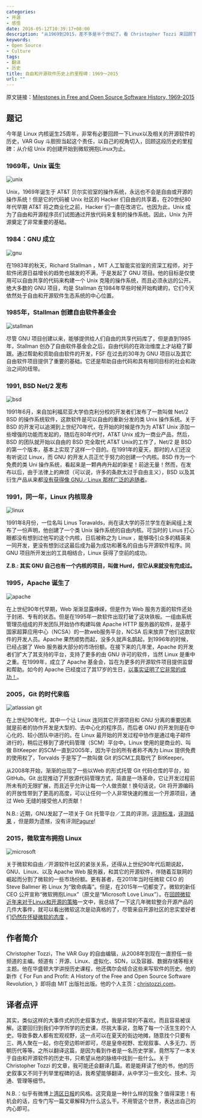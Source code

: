 ```yaml
---
categories:
- 开源
- 感悟
date: 2016-05-12T10:39:17+08:00
description: "从1969到2015，差不多是半个世纪了。看 Christopher Tozzi 来回顾下自由软件和开源软件历史上里程碑式的事件！曾几何时，历史学家开始介入自由软件与开源软件的世界？这究竟是科学史、人类史、还是政治史？似乎难以划分清晰。"
keywords:
- Open Source
- Culture
tags:
- 翻译
- 历史
title: 自由和开源软件历史上的里程碑：1969～2015
url: ""
---
```


原文链接：[Milestones in Free and Open Source Software History, 1969-2015](http://thevarguy.com/open-source-application-software-companies/milestones-free-and-open-source-software-history-1969-201#slide-0-field_images-93671)
## 题记

今年是 Linux 内核诞生25周年，非常有必要回顾一下Linux以及相关的开源软件的历史，VAR Guy 斗胆担当起这个责任，以自己的视角切入，回顾这段历史的里程碑：从介绍 Unix 的创建开始到微软拥抱Linux为止。

### 1969年，Unix 诞生

![unix](http://i2.wp.com/alt1040.hipertextual.com/files/2011/10/ritchie-ken.jpg)

Unix，1969年诞生于 AT&T 贝尔实验室的操作系统，永远也不会是自由或开源的操作系统！但是它的代码被 Unix 社区的 Hacker 们自由的共享着，在20世纪80年代早期 AT&T 将之商业化之前，Hacker 们一直在改进它。也因为此，Unix 成为了自由和开源程序员们试图通过开放代码来复制的操作系统。因此，Unix 为开源奠定了非常重要的基础。

### 1984：GNU 成立

![gnu](http://i.ebayimg.com/00/s/NTAwWDUwMA==/z/7GsAAOSw5VFWMRP4/$_35.JPG)

在1983年的秋天，Richard Stallman ，MIT 人工智能实验室的资深工程师，对于软件闭源日益增长的趋势也越发的不满，于是发起了 GNU 项目。他的目标是仅使用可以自由共享的代码来构建一个 Unix 克隆的操作系统，而且必须永远的公开。绝大多数的 GNU 项目，均是 Stallman 在1984年早些时候开始构建的，它们今天依然处于自由和开源软件生态系统的中心位置。

### 1985年，Stallman 创建自由软件基金会

![stallman](https://www.vn.nl/wp-content/uploads/sites/3/2015/04/a8658015-57d3-4996-80e2-34aad23fcf25_Christophe-Ducamp_preview-kopie.jpg)

尽管 GNU 项目创建以来，能够提供给人们自由的共享代码库了，但是直到1985年，Stallman 创办了自由软件基金会之后，自由代码的在政治维度上才站稳了脚跟。通过帮助和资助自由软件的开发，FSF 在过去的30年为 GNU 项目以及其它自由软件项目提供了重要的基础。它还是帮助自由代码和具有相同目标的社会和政治之间的纽带。

### 1991, BSD Net/2 发布

![bsd](https://c1.staticflickr.com/7/6025/6011128252_0d01c3a551_b.jpg)

1991年6月，来自加利福尼亚大学伯克利分校的开发者们发布了一款叫做 Net/2 BSD 的操作系统软件，这款软件是可以自由的重新分发的类 Unix 操作系统。关于 BSD 的开发可以追溯到上世纪70年代，在开始的时候是作为为 AT&T Unix 添加一些增强的功能而发起的，随后在80年代时，AT&T Unix 成为一商业产品，然后，BSD 的团队就开始以自由的 BSD 完全取代 AT&T Unix的工作了，Net/2 是 BSD 的第一个版本，基本上实现了这样一个目的。在1991年的夏天，那时的人们还没有听说过 Linux，而 GNU 的开发人员正忙于努力的创建一个内核。BSD 作为一个免费的类 Uni 操作系统，看起来是一颗冉冉升起的新星！前途无量！然而，在发布以后，由于法律上的麻烦（可以说，许多的条款太过于自由主义），BSD 以及其衍生产品从来都[没有获得像 GNU／Linux 那样广泛的追随者](http://thevarguy.com/open-source-application-software-companies/062615/open-source-history-why-didnt-bsd-beat-out-gnu-and-linux)。

### 1991，同一年，Linux 内核现身

![linux](http://drop.ndtv.com/albums/GADGETS/techies/linux-edited.jpg)

1991年8月份，一位名叫 Linus Toravalds，尚在读大学的芬兰学生在新闻组上发布了一份声明，他创建了一个类 Unix 操作系统的自由内核。可当时的 Linus 打心眼都没有想到过他写的这个内核，日后被称之为 Linux ，能够吸引众多的精英来一同开发，更没有想到过这最后成为最为成功和著名的自由与开源软件程序。同 GNU 项目所开发出的工具相结合，Linux 获得了空前的成功。

__Z.B.: 其实 GNU 自己也有一个内核的项目，叫做 Hurd，但它从来就没有完成过。__

### 1995，Apache 诞生了

![apache](http://www.bodenseo.com/images/apache_webserver.png)

在上世纪90年代早期，Web 渐渐显露峥嵘，但是作为 Web 服务方面的软件还处于封闭、专有的状态。但是在1995年一款软件出现打破了这块铁板。一组由系统管理员组成的开发团队开始协作构建叫做 Apache HTTP 服务器的软件，是基于国家超算应用中心（NCSA）的一款web服务平台，NCSA 后来放弃了他们这款软件的开发人员。Apache 果然顺势而起，没多久就声名鹊起，到1996年的时候，已经占据了 Web 服务器大部分的市场份额。在接下来的几年里，Apache 的开发者们扩大了其支持的平台，支持了更多的由 GNU 许可的软件，当然 Linux 是重中之重。在1999年，成立了 Apache 基金会，旨在为更多的开源软件项目提供监督和帮助。如今的 Apache 已经度过了其17岁的生日，[以事实证明了它非常的成功！](http://www.infoq.com/cn/articles/apache-foundation-the-success-of-apache)。

### 2005，Git 的时代来临

![atlassian git](https://www.atlassian.com/git/images/atlassian-getting-git-right.jpg)

在上世纪90年代，其中一个让 Linux 连同其它开源项目和 GNU 分离的重要因素就是前者的协作开发是大型的、去中心化的程序员，而后者 GNU 的开发则是在中心化的、较小团队中进行的。在 Linux 最开始的开发过程中协作是通过电子邮件进行的，稍后迁移到了源代码管理（SCM）平台中。Linux 使用的是商业的、叫做 BitKeeper 的SCM一直到2005年，因为平台的所有者称不再为 Linux 提供免费的使用权了，Torvalds 于是写了一款叫做 Git 的SCM工具取代了 BitKeeper。

从2008年开始，渐渐的出现了一些以Web 的形式托管 Git 代码仓库的平台，如 GitHub。Git 出现推动了开放源代码管理方式，简直是一场革命，它让开发过程前所未有的无限扩展，而且近乎允许让每一个人做贡献！换句话说，Git 将开源编码的开放性带到了更高的高度，可以让任何一个人非常快速的推出一个开源项目，通过 Web 无缝的接受他人的贡献！

N.B.: 近期，GNU发起了一项关于 Git 托管平台／工具的评测，[评测标准](https://www.gnu.org/software/repo-criteria.en.html)，[评测结果](https://www.gnu.org/software/repo-criteria-evaluation.html) ，但是颇为遗憾，没有评测[Pagure](https://pagure.io/pagure)!

### 2015，微软宣布拥抱 Linux

![microsoft](http://www.digi.no/incoming/2015/02/02/microsoft-elsker-linux.jpg1/alternates/h1080/Microsoft%20elsker%20Linux.jpg)

关于微软和自由／开源软件社区的紧张关系，还得从上世纪90年代后期说起，GNU、Linux、以及 Apache Web 服务器，和其它的开源软件，伴随着互联网的崛起而分割了微软的一些市场份额。更有甚者，在2011年当时任微软 CEO 的  Steve Ballmer 称 Linux 为“致命病毒”。但是，在2015年一切都变了。微软的新任 CEO 公开宣称“微软拥抱Linux”（原文是“Microsoft Love Linux”）。在[回顾微软近年来对于Linux和开源的策略](http://www.infoq.com/cn/news/2016/04/Microsoft-Linux-strategy)一文中，我总结了一下这几年微软整合开源产品的几件大事件，就可以看出微软这次是动真格的了，尽管来自开源社区的忠实爱好者们[仍然在怀疑微软的态度](http://thevarguy.com/open-source-application-software-companies/microsoft-loves-linux-does-linux-love-microsoft) 。

## 作者简介

Christopher Tozzi，The VAR Guy 的自由编辑，从2008年到现在一直担任一些频道的主编。频道有：开源、Linux、虚拟化、SDN，以及容器、数据存储等相关主题。他在华盛顿大学讲授历史课程，他还偶尔会结合这些来写软件的历史。他的新作《 For Fun and Profit: A History of the Free and Open Source Software Revolution, 》即将由 MIT 出版社出版。他的个人主页：[christozzi.com](http://christozzi.com/index.php)。

## 译者点评

其实，类似这样的大事件式的历史叙事方式，我是非常的不喜欢。而且容易被误解。这要回归到我们中学所学的历史课，尽挑大事说，忽略了每一个活生生的个人史。导致多数人都有宏观视野，这一点可以在夏天的街边地摊，随意找个只要有三、两人聚在一起，你在旁边聆听即可，尽是皇帝视野、宏观叙事、人多无力、历朝历代等等。之所以翻译这篇，是因为看到作者是一名历史学家，竟然写了一本关于自由和开源软件的历史书，只希望从他的脉络中找到一些什么。关于 Christopher Tozzi 的文章，我可能还会翻译几篇。若是能拜读了他的书，他的历史叙事又不同于列举里程碑的话，我希望能够翻译，从中学习一些文化、技术、沟通、管理等细节。

N.B.：似乎有微博上[湾区日报](http://weibo.com/u/5242649983)的风格。这究竟是一种什么样的现象？值得深思！有机会的话，应专门写一篇文章解释为什么这么干。不用管这个世界，表达出自己的内心即可。

